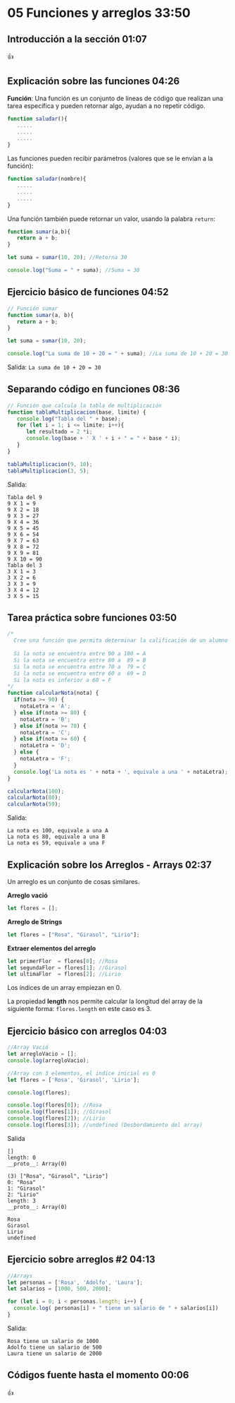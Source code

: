 # 05 Funciones y arreglos                                                                                      33:50
## Introducción a la sección                                                                                   01:07

:+1:

## Explicación sobre las funciones                                                                             04:26

**Función**: Una función es un conjunto de líneas de código que realizan una tarea específica y pueden retornar algo, ayudan a no repetir código.

```js
function saludar(){
   .....
   .....
   .....
}
```

Las funciones pueden recibir parámetros (valores que se le envían a la función):

```js
function saludar(nombre){
   .....
   .....
   .....
}
```

Una función también puede retornar un valor, usando la palabra `return`:

```js
function sumar(a,b){
   return a + b;
}

let suma = sumar(10, 20); //Retorna 30

console.log("Suma = " + suma); //Suma = 30
```

## Ejercicio básico de funciones                                                                               04:52

```js
// Función sumar
function sumar(a, b){
   return a + b;
}

let suma = sumar(10, 20);

console.log("La suma de 10 + 20 = " + suma); //La suma de 10 + 20 = 30
```

Salida:
`La suma de 10 + 20 = 30`

## Separando código en funciones                                                                               08:36

```js
// Función que calcula la tabla de multiplicación
function tablaMultiplicacion(base, limite) {
   console.log("Tabla del " + base);
   for (let i = 1; i <= limite; i++){
      let resultado = 2 *i;
      console.log(base + ' X ' + i + " = " + base * i);
   }
}

tablaMultiplicacion(9, 10);
tablaMultiplicacion(3, 5);
```

Salida:
```
Tabla del 9
9 X 1 = 9
9 X 2 = 18
9 X 3 = 27
9 X 4 = 36
9 X 5 = 45
9 X 6 = 54
9 X 7 = 63
9 X 8 = 72
9 X 9 = 81
9 X 10 = 90
Tabla del 3
3 X 1 = 3
3 X 2 = 6
3 X 3 = 9
3 X 4 = 12
3 X 5 = 15
```

## Tarea práctica sobre funciones                                                                              03:50

```js
/*
  Cree una función que permita determinar la calificación de un alumno en letras.
  
  Si la nota se encuentra entre 90 a 100 = A
  Si la nota se encuentra entre 80 a  89 = B
  Si la nota se encuentra entre 70 a  79 = C
  Si la nota se encuentra entre 60 a  69 = D
  Si la nota es inferior a 60 = F
*/
function calcularNota(nota) {
  if(nota >= 90) {
    notaLetra = 'A';
  } else if(nota >= 80) {
    notaLetra = 'B';
  } else if(nota >= 70) {
    notaLetra = 'C';
  } else if(nota >= 60) {
    notaLetra = 'D';
  } else {
    notaLetra = 'F';
  }
  console.log('La nota es ' + nota + ', equivale a una ' + notaLetra);
}

calcularNota(100);
calcularNota(80);
calcularNota(59);
```
Salida:
```
La nota es 100, equivale a una A
La nota es 80, equivale a una B
La nota es 59, equivale a una F
```

## Explicación sobre los Arreglos - Arrays                                                                     02:37

Un arreglo es un conjunto de cosas similares.

**Arreglo vació**

```js
let flores = [];
```

**Arreglo de Strings**
```js
let flores = ["Rosa", "Girasol", "Lirio"];
```

**Extraer elementos del arreglo**
```js
let primerFlor  = flores[0]; //Rosa
let segundaFlor = flores[1]; //Girasol
let ultimaFlor  = flores[2]; //Lirio
```

Los índices de un array empiezan en 0.

La propiedad **length** nos permite calcular la longitud del array de la siguiente forma: `flores.length` en este caso es 3.

## Ejercicio básico con arreglos                                                                               04:03

```js
//Array Vació
let arregloVacio = [];
console.log(arregloVacio); 

//Array con 3 elementos, el indice inicial es 0
let flores = ['Rosa', 'Girasol', 'Lirio'];

console.log(flores);

console.log(flores[0]); //Rosa
console.log(flores[1]); //Girasol
console.log(flores[2]); //Lirio
console.log(flores[3]); //undefined (Desbordamiento del array)
```
Salida
```
[]
length: 0
__proto__: Array(0)

(3) ["Rosa", "Girasol", "Lirio"]
0: "Rosa"
1: "Girasol"
2: "Lirio"
length: 3
__proto__: Array(0)

Rosa
Girasol
Lirio
undefined
```

## Ejercicio sobre arreglos #2                                                                                 04:13

```js
//Arrays
let personas = ['Rosa', 'Adolfo', 'Laura'];
let salarios = [1000, 500, 2000];

for (let i = 0; i < personas.length; i++) {
  console.log( personas[i] + " tiene un salario de " + salarios[i])	
}
```
Salida:
```
Rosa tiene un salario de 1000
Adolfo tiene un salario de 500
Laura tiene un salario de 2000
```
## Códigos fuente hasta el momento                                                                             00:06

:+1:
